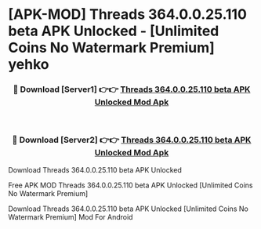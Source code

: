 # [APK-MOD] Threads 364.0.0.25.110 beta APK Unlocked - [Unlimited Coins No Watermark Premium] yehko



<div align="center">
<h3>🔴 Download [Server1] 👉👉 <a href="https://momento.my/?title=Threads_364.0.0.25.110_beta_APK_Unlocked">Threads 364.0.0.25.110 beta APK Unlocked Mod Apk</a></h3><br>

<h3>🔴 Download [Server2] 👉👉 <a href="https://momento.my/?title=Threads_364.0.0.25.110_beta_APK_Unlocked">Threads 364.0.0.25.110 beta APK Unlocked Mod Apk</a></h3>
</div>



Download Threads 364.0.0.25.110 beta APK Unlocked 

Free APK MOD Threads 364.0.0.25.110 beta APK Unlocked [Unlimited Coins No Watermark Premium]

Download Threads 364.0.0.25.110 beta APK Unlocked [Unlimited Coins No Watermark Premium] Mod For Android
